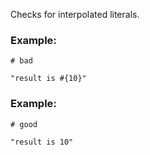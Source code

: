 Checks for interpolated literals.

### Example:

    # bad

    "result is #{10}"

### Example:

    # good

    "result is 10"